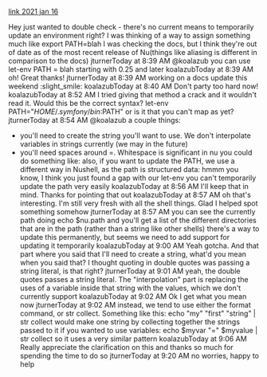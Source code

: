 [link 2021 jan 16](https://discordapp.com/channels/601130461678272522/614593951969574961/800040500827914280)

Hey just wanted to double check - there's no current means to temporarily update an environment right? I was thinking of a way to assign something much like export PATH=blah
I was checking the docs, but I think they're out of date as of the most recent release of Nu(things like aliasing is different in comparison to the docs)
jturnerToday at 8:39 AM
@koalazub you can use let-env PATH = blah
starting with 0.25 and later
koalazubToday at 8:39 AM
oh! Great thanks!
jturnerToday at 8:39 AM
working on a docs update this weekend :slight_smile:
koalazubToday at 8:40 AM
Don't party too hard now!
koalazubToday at 8:52 AM
I tried giving that method a crack and it wouldn't read it. Would this be the correct syntax? let-env PATH="$HOME/.symfony/bin:$PATH"  or is it that you can't map as yet?
jturnerToday at 8:54 AM
@koalazub a couple things:

* you'll need to create the string you'll want to use. We don't interpolate variables in strings currently (we may in the future)
* you'll need spaces around =. Whitespace is significant in nu
you could do something like:
also, if you want to update the PATH, we use a different way in Nushell, as the path is structured data:
hmmm
you know, I think you just found a gap with our let-env
you can't temporarily update the path very easily
koalazubToday at 8:56 AM
I'll keep that in mind. Thanks for pointing that out
koalazubToday at 8:57 AM
oh that's interesting. I'm still very fresh with all the shell things. Glad I helped spot something somehow
jturnerToday at 8:57 AM
you can see the currently path doing echo $nu.path
and you'll get a list of the different directories that are in the path (rather than a string like other shells)
there's a way to update this permanently, but seems we need to add support for updating it temporarily
koalazubToday at 9:00 AM
Yeah gotcha. And that part where you said that I'll need to create a string, what'd you mean when you said that?
I thought quoting in double quotes was passing a string literal, is that right?
jturnerToday at 9:01 AM
yeah, the double quotes passes a string literal. The "interpolation" part is replacing the uses of a variable inside that string with the values, which we don't currently support
koalazubToday at 9:02 AM
Ok I get what you mean now
jturnerToday at 9:02 AM
instead, we tend to use either the format command, or str collect.  Something like this:
echo "my" "first" "string" | str collect
would make one string by collecting together the strings passed to it
if you wanted to use variables:
echo $myvar "=" $myvalue | str collect
so it uses a very similar pattern
koalazubToday at 9:06 AM
Really appreciate the clarification on this and thanks so much for spending the time to do so
jturnerToday at 9:20 AM
no worries, happy to help
